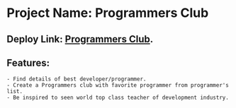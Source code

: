 # Project Name: Programmers Club

## Deploy Link: [Programmers Club](https://programmers-club.netlify.app/).

## Features:
    - Find details of best developer/programmer.
    - Create a Programmers club with favorite programmer from programmer's list.
    - Be inspired to seen world top class teacher of development industry.
    